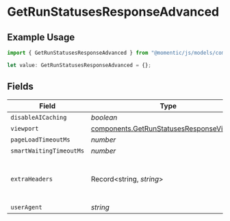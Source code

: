 # GetRunStatusesResponseAdvanced

## Example Usage

```typescript
import { GetRunStatusesResponseAdvanced } from "@momentic/js/models/components";

let value: GetRunStatusesResponseAdvanced = {};
```

## Fields

| Field                                                                                                  | Type                                                                                                   | Required                                                                                               | Description                                                                                            |
| ------------------------------------------------------------------------------------------------------ | ------------------------------------------------------------------------------------------------------ | ------------------------------------------------------------------------------------------------------ | ------------------------------------------------------------------------------------------------------ |
| `disableAICaching`                                                                                     | *boolean*                                                                                              | :heavy_minus_sign:                                                                                     | N/A                                                                                                    |
| `viewport`                                                                                             | [components.GetRunStatusesResponseViewport](../../models/components/getrunstatusesresponseviewport.md) | :heavy_minus_sign:                                                                                     | N/A                                                                                                    |
| `pageLoadTimeoutMs`                                                                                    | *number*                                                                                               | :heavy_minus_sign:                                                                                     | N/A                                                                                                    |
| `smartWaitingTimeoutMs`                                                                                | *number*                                                                                               | :heavy_minus_sign:                                                                                     | N/A                                                                                                    |
| `extraHeaders`                                                                                         | Record<string, *string*>                                                                               | :heavy_minus_sign:                                                                                     | HTTP headers to be sent on every request                                                               |
| `userAgent`                                                                                            | *string*                                                                                               | :heavy_minus_sign:                                                                                     | N/A                                                                                                    |